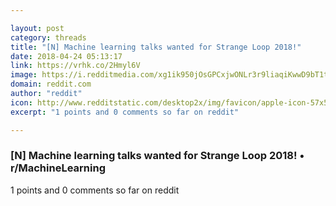 ```yaml
---

layout: post
category: threads
title: "[N] Machine learning talks wanted for Strange Loop 2018!"
date: 2018-04-24 05:13:17
link: https://vrhk.co/2Hmyl6V
image: https://i.redditmedia.com/xg1ik950jOsGPCxjwONLr3r9liaqiKwwD9bT1t8lQV8.jpg?w=320&s=123c0ce4f5e7ba1d54a0a747f949e867
domain: reddit.com
author: "reddit"
icon: http://www.redditstatic.com/desktop2x/img/favicon/apple-icon-57x57.png
excerpt: "1 points and 0 comments so far on reddit"

---
```


### [N] Machine learning talks wanted for Strange Loop 2018! • r/MachineLearning

1 points and 0 comments so far on reddit